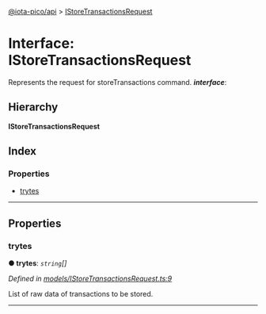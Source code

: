 [@iota-pico/api](../README.md) > [IStoreTransactionsRequest](../interfaces/istoretransactionsrequest.md)

# Interface: IStoreTransactionsRequest

Represents the request for storeTransactions command.
*__interface__*: 

## Hierarchy

**IStoreTransactionsRequest**

## Index

### Properties

* [trytes](istoretransactionsrequest.md#trytes)

---

## Properties

<a id="trytes"></a>

###  trytes

**● trytes**: *`string`[]*

*Defined in [models/IStoreTransactionsRequest.ts:9](https://github.com/iota-pico/api/blob/f238b42/src/models/IStoreTransactionsRequest.ts#L9)*

List of raw data of transactions to be stored.

___

